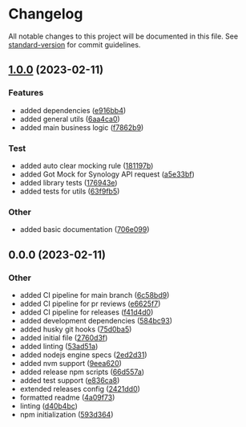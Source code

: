 # Changelog

All notable changes to this project will be documented in this file. See [standard-version](https://github.com/conventional-changelog/standard-version) for commit guidelines.

## [1.0.0](https://github.com/ulisesGascon/synology-chat-communicator/compare/v0.0.0...v1.0.0) (2023-02-11)


### Features

* added dependencies ([e916bb4](https://github.com/ulisesGascon/synology-chat-communicator/commits/e916bb4ecfebf45257072ca81b72f558ea4d7978))
* added general utils ([6aa4ca0](https://github.com/ulisesGascon/synology-chat-communicator/commits/6aa4ca093d251de6d23ab14e55251f5d9c71750c))
* added main business logic ([f7862b9](https://github.com/ulisesGascon/synology-chat-communicator/commits/f7862b9213a81e825a273e9dbeb8fdd251798e36))


### Test

* added auto clear mocking rule ([181197b](https://github.com/ulisesGascon/synology-chat-communicator/commits/181197b0556c94c2797b38010364fb4ac5311f48))
* added Got Mock for Synology API request ([a5e33bf](https://github.com/ulisesGascon/synology-chat-communicator/commits/a5e33bf8c3cd213161aedd38e4ae373e6bab8e7c))
* added library tests ([176943e](https://github.com/ulisesGascon/synology-chat-communicator/commits/176943e81110dac19897018f8d8bd383c3b3a632))
* added tests for utils ([63f9fb5](https://github.com/ulisesGascon/synology-chat-communicator/commits/63f9fb5363160ee4edcf3496b33ba2438bbf5dd8))


### Other

* added basic documentation ([706e099](https://github.com/ulisesGascon/synology-chat-communicator/commits/706e0993a0b2a8120a9edb50ed237386b5dadd1e))

## 0.0.0 (2023-02-11)


### Other

* added CI pipeline for main branch ([6c58bd9](https://github.com/ulisesGascon/synology-chat-communicator/commits/6c58bd9962a99dc08bfca0ca5ce3ded67654d7b8))
* added CI pipeline for pr reviews ([e6625f7](https://github.com/ulisesGascon/synology-chat-communicator/commits/e6625f7d0598f58e23d0cf3835d566e031d2022d))
* added CI pipeline for releases ([f41d4d0](https://github.com/ulisesGascon/synology-chat-communicator/commits/f41d4d019154d964a3cd33fe3f66f273fb7ef622))
* added development dependencies ([584bc93](https://github.com/ulisesGascon/synology-chat-communicator/commits/584bc9312dcc44a6720e9b8471c43fd09b119651))
* added husky git hooks ([75d0ba5](https://github.com/ulisesGascon/synology-chat-communicator/commits/75d0ba585ec53269bfec9ac4a7a0c7615a78c88d))
* added initial file ([2760d3f](https://github.com/ulisesGascon/synology-chat-communicator/commits/2760d3f1b77c9dffdf195bd69ecc3db84a83718a))
* added linting ([53ad51a](https://github.com/ulisesGascon/synology-chat-communicator/commits/53ad51a8f9d3e906e6cec047a9f2874c7a6ff895))
* added nodejs engine specs ([2ed2d31](https://github.com/ulisesGascon/synology-chat-communicator/commits/2ed2d3100d410ebf39434b68351cc8475c16ccc3))
* added nvm support ([9eea620](https://github.com/ulisesGascon/synology-chat-communicator/commits/9eea62014fd9ca3e83088baf98a09f44f745d4a3))
* added release npm scripts ([66d557a](https://github.com/ulisesGascon/synology-chat-communicator/commits/66d557ab2a674e550d0f92039c8774a6610b2839))
* added test support ([e836ca8](https://github.com/ulisesGascon/synology-chat-communicator/commits/e836ca852b1ab32f505e3f824edf86f3514a0564))
* extended releases config ([2421dd0](https://github.com/ulisesGascon/synology-chat-communicator/commits/2421dd0eb5281d3c616bfe0c7fcecbca33dc4cea))
* formatted readme ([4a09f73](https://github.com/ulisesGascon/synology-chat-communicator/commits/4a09f73c20a4166967dbe1fc9b6d23aa0406a885))
* linting ([d40b4bc](https://github.com/ulisesGascon/synology-chat-communicator/commits/d40b4bc650f72c1789eff57a2c25aab09b57d63c))
* npm initialization ([593d364](https://github.com/ulisesGascon/synology-chat-communicator/commits/593d36481ded74fbe9735a00e01cf037c66a11f5))
